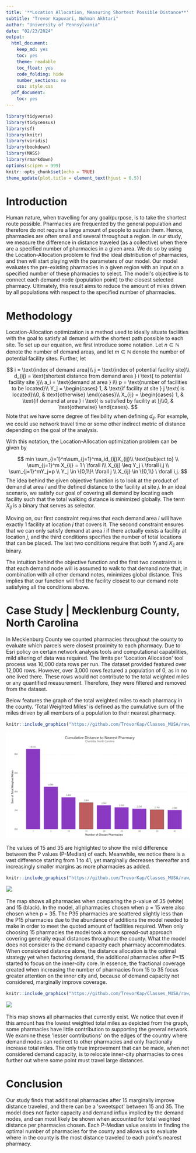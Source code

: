 ```yaml
---
title: '**Location Allocation, Measuring Shortest Possible Distance**'
subtitle: "Trevor Kapuvari, Nohman Akhtari"
author: "University of Pennsylvania"  
date: "02/23/2024"
output:
  html_document:
    keep_md: yes
    toc: yes
    theme: readable
    toc_float: yes
    code_folding: hide
    number_sections: no
    css: style.css
  pdf_document:
    toc: yes
---
```



```r
library(tidyverse)
library(tidycensus)
library(sf)
library(knitr)
library(viridis)
library(bookdown)
library(MASS)
library(rmarkdown)
options(scipen = 999)
knitr::opts_chunk$set(echo = TRUE)
theme_update(plot.title = element_text(hjust = 0.5))
```


# Introduction
Human nature, when travelling for any goal/purpose, is to take the shortest route possible. Pharmacies are frequented by the general population and therefore do not require a large amount of people to sustain them. Hence, pharmacies are often small and several throughout a region. In our study, we measure the difference in distance traveled (as a  collective) when there are a specified number of pharmacies in a given area. We do so by using the Location-Allocation problem to find the ideal distribution of pharmacies, and then will start playing with the parameters of our model. Our model evaluates the pre-existing pharmacies in a given region with an input on a specified number of these pharmacies to select. The model's objective is to connect each demand node (population point) to the closest selected pharmacy. Ultimately, this result aims to reduce the amount of miles driven by all populations with respect to the specified number of pharmacies. 

# Methodology
Location-Allocation optimization is a method used to ideally situate facilities with the goal to satisfy all demand with the shortest path possible to each site. To set up our equation, we first introduce some notation. Let $n \in \mathbb{N}$ denote the number of demand areas, and let $m \in \mathbb{N}$ denote the number of potential facility sites. Further, let

$$
i = \text{index of demand area}\\
j = \text{index of potential facility site}\\
d_{ij} = \text{shortest distance from demand area } i \text{ to potential facility site }j\\
a_i = \text{demand at area } i\\
p = \text{number of facilities to be located}\\
Y_j = \begin{cases} 1, & \text{if facility at site } j \text{ is located}\\0, & \text{otherwise} \end{cases}\\
X_{ij} = \begin{cases} 1, & \text{if demand at area } i \text{ is satisfied by facility at }j\\0, & \text{otherwise} \end{cases}.
$$
Note that we have some degree of flexibility when defining $d_{ij}.$ For example, we could use network travel time or some other indirect metric of distance depending on the goal of the analysis.

With this notation, the Location-Allocation optimization problem can be given by

$$
min \sum_{i=1}^n\sum_{j=1}^ma_id_{ij}X_{ij}\\
\text{subject to} \\
\sum_{j=1}^m X_{ij} = 1 \ \forall i\\
X_{ij} \leq Y_j \ \forall i,j \\
\sum_{j=1}^mY_j=p \\
Y_j \in \{0,1\}\ \forall j \\
X_{ij} \in \{0,1\} \  \forall i,j.
$$
The idea behind the given objective function is to look at the product of demand at area $i$ and the defined distance to the facility at site $j.$ In an ideal scenario, we satisfy our goal of covering all demand by locating each facility such that the total walking distance is minimized globally. The term $X_{ij}$ is a binary that serves as selector. 

Moving on, our first constraint requires that each demand area $i$ will have exactly 1 facility at location $j$ that covers it. The second constraint ensures that we can only satisfy demand at area $i$ if there actually exists a facility at location $j,$ and the third conditions specifies the number of total locations that can be placed. The last two conditions require that both $Y_j$ and $X_{ij}$ are binary.

The intuition behind the objective function and the first two constraints is that each demand node will is assumed to walk to that demand note that, in combination with all other demand notes, minimizes global distance. This implies that our function will find the facility closest to our demand note satisfying all the conditions above.


# Case Study | Mecklenburg  County, North Carolina

In Mecklenburg County we counted pharmacies throughout the county to evaluate which parcels were closest proximity to each pharmacy. Due to Esri policy on certain network analysis tools and computational capabilities, mild altering of data was required. The limits per 'Location Allocation' tool process was 10,000 data rows per run. The dataset provided featured over 12,000 rows. However, over 3,000 rows featured a population of 0, as in no one lived there. These rows would not contribute to the total weighted miles or any quantified measurement. Therefore, they were filtered and removed from the dataset. 

Below features the graph of the total weighted miles to each pharmacy in the county. 'Total Weighted Miles' is defined as the cumulative sum of the miles driven by all members of a population to their nearest pharmacy. 



```r
knitr::include_graphics("https://github.com/TrevorKap/Classes_MUSA/raw/604516eac37357921ca422d10afb507ff430280a/SpatialOptimization/PharmacyMilesHW3.png")
```

![](https://github.com/TrevorKap/Classes_MUSA/raw/604516eac37357921ca422d10afb507ff430280a/SpatialOptimization/PharmacyMilesHW3.png)<!-- -->

The values of 15 and 35 are highlighted to show the mild difference between the P values (P-Median) of each. Meanwhile, we notice there is a vast difference starting from 1 to 41, yet marginally decreases thereafter and increasingly smaller margins as more pharmacies as added. 


```r
knitr::include_graphics("https://github.com/TrevorKap/Classes_MUSA/raw/604516eac37357921ca422d10afb507ff430280a/SpatialOptimization/Map35.png")
```

![](https://github.com/TrevorKap/Classes_MUSA/raw/604516eac37357921ca422d10afb507ff430280a/SpatialOptimization/Map35.png)<!-- -->

The map shows all pharmacies when comparing the p-value of 35 (white) and 15 (black). In the model, all pharmacies chosen when p = 15 were also chosen when p = 35. The P35 pharmacies are scattered slightly less than the P15 pharmacies due to the abundance of additions the model needed to make in order to meet the quoted amount of facilities required. When only choosing 15 pharmacies the model took a more spread-out approach covering generally equal distances throughout the county. What the model does not consider is the demand capacity each pharmacy accommodates. When considered distance alone, the distance allocation is the optimal strategy yet when factoring demand, the additional pharmacies after P=15 started to focus on the inner-city core. In essence, the fractional coverage created when increasing the number of pharmacies from 15 to 35 focus greater attention on the inner city and, because of demand capacity not considered, marginally improve coverage. 



```r
knitr::include_graphics("https://github.com/TrevorKap/Classes_MUSA/raw/604516eac37357921ca422d10afb507ff430280a/SpatialOptimization/MapAllhw3.png")
```

![](https://github.com/TrevorKap/Classes_MUSA/raw/604516eac37357921ca422d10afb507ff430280a/SpatialOptimization/MapAllhw3.png)<!-- -->

This map shows all pharmacies that currently exist. We notice that even if this amount has the lowest weighted total miles as depicted from the graph, some pharmacies have little contribution to supporting the general network. We examine these 'lesser contributions' on the edges of the country where demand nodes can redirect to other pharmacies and only fractionally increase total miles. The only true improvement that can be made, when not considered demand capacity, is to relocate inner-city pharmacies to ones further out where some point must travel large distances. 

# Conclusion

Our study finds that additional pharmacies after 15 marginally improve distance traveled, and there can be a 'sweetspot' between 15 and 35. The model does not factor capacity and demand influx implied by the demand nodes, and can most likely be shown when accounted for total weighted distance per pharmacies chosen. Each P-Median value assists in finding the optimal number of pharmacies for the county and allows us to evaluate where in the county is the most distance traveled to each point's nearest pharmacy. 


